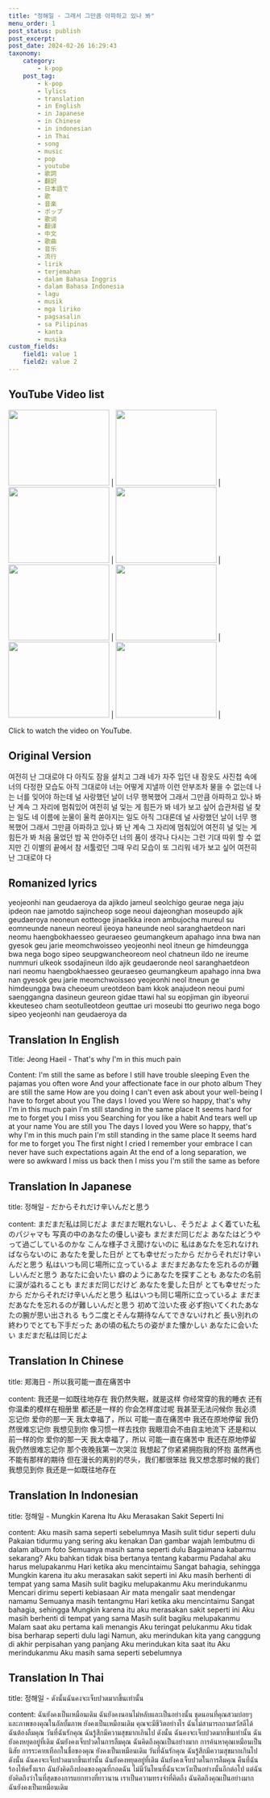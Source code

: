 ```yaml
---
title: "정해일 - 그래서 그만큼 아파하고 있나 봐"
menu_order: 1
post_status: publish
post_excerpt: 
post_date: 2024-02-26 16:29:43
taxonomy:
    category:
        - k-pop
    post_tag:
        - k-pop
        - lylics
        - translation
        - in English
        - in Japanese
        - in Chinese
        - in indonesian
        - in Thai
        - song
        - music
        - pop
        - youtube
        - 歌詞
        - 翻訳
        - 日本語で
        - 歌
        - 音楽
        - ポップ
        - 歌词
        - 翻译
        - 中文
        - 歌曲
        - 音乐
        - 流行
        - lirik
        - terjemahan
        - dalam Bahasa Inggris
        - dalam Bahasa Indonesia
        - lagu
        - musik
        - mga liriko
        - pagsasalin
        - sa Pilipinas
        - kanta
        - musika
custom_fields:
    field1: value 1
    field2: value 2
---
```


## YouTube Video list
 [<img src='http://img.youtube.com/vi/Y-QEsXVBDIE/0.jpg' width='200' height='150'>](https://youtu.be/Y-QEsXVBDIE) | [<img src='http://img.youtube.com/vi/HNwSGPIWLCk/0.jpg' width='200' height='150'>](https://youtu.be/HNwSGPIWLCk) | [<img src='http://img.youtube.com/vi/N26pJ6OjWSo/0.jpg' width='200' height='150'>](https://youtu.be/N26pJ6OjWSo) | [<img src='http://img.youtube.com/vi/RpVBsQ6Yyk4/0.jpg' width='200' height='150'>](https://youtu.be/RpVBsQ6Yyk4) | [<img src='http://img.youtube.com/vi/t4TnV4fO-Mw/0.jpg' width='200' height='150'>](https://youtu.be/t4TnV4fO-Mw) |
 [<img src='http://img.youtube.com/vi/28xCI9FUs_s/0.jpg' width='200' height='150'>](https://youtu.be/28xCI9FUs_s) | [<img src='http://img.youtube.com/vi/b6lGh3vBKzc/0.jpg' width='200' height='150'>](https://youtu.be/b6lGh3vBKzc) | [<img src='http://img.youtube.com/vi/FQfEasmkyKE/0.jpg' width='200' height='150'>](https://youtu.be/FQfEasmkyKE) |

Click to watch the video on YouTube.
## Original Version
여전히 난 그대로야 다 
아직도 잠을 설치고 그래 
네가 자주 입던 내 잠옷도 
사진첩 속에 너의 다정한 모습도 
아직 그대로야 
너는 어떻게 지낼까 
이런 안부조차 물을 수 없는데 
나는 너를 잊어야 하는데 
널 사랑했던 날이 
너무 행복했어 그래서 
그만큼 아파하고 있나 봐 
난 계속 그 자리에 멈춰있어 
여전히 널 잊는 게 힘든가 봐 
네가 보고 싶어 
습관처럼 널 찾는 일도 
네 이름에 눈물이 울컥 쏟아지는 일도 
아직 그대론데 
널 사랑했던 날이 
너무 행복했어 그래서 
그만큼 아파하고 있나 봐 
난 계속 그 자리에 멈춰있어 
여전히 널 잊는 게 힘든가 봐 
처음 울었던 밤 
꼭 안아주던 너의 품이 생각나 
다시는 그런 기대 따위 할 수 없지만 
긴 이별의 끝에서 참 서툴렀던 
그때 우리 모습이 또 그리워 
네가 보고 싶어 
여전히 난 그대로야 다 



## Romanized lyrics
yeojeonhi nan geudaeroya da 
ajikdo jameul seolchigo geurae 
nega jaju ipdeon nae jamotdo 
sajincheop soge neoui dajeonghan moseupdo 
ajik geudaeroya 
neoneun eotteoge jinaelkka 
ireon ambujocha mureul su eomneunde 
naneun neoreul ijeoya haneunde 
neol saranghaetdeon nari 
neomu haengbokhaesseo geuraeseo 
geumangkeum apahago inna bwa 
nan gyesok geu jarie meomchwoisseo 
yeojeonhi neol itneun ge himdeungga bwa 
nega bogo sipeo 
seupgwancheoreom neol chatneun ildo 
ne ireume nummuri ulkeok ssodajineun ildo 
ajik geudaeronde 
neol saranghaetdeon nari 
neomu haengbokhaesseo geuraeseo 
geumangkeum apahago inna bwa 
nan gyesok geu jarie meomchwoisseo 
yeojeonhi neol itneun ge himdeungga bwa 
cheoeum ureotdeon bam 
kkok anajudeon neoui pumi saenggangna 
dasineun geureon gidae ttawi hal su eopjiman 
gin ibyeorui kkeuteseo cham seotulleotdeon 
geuttae uri moseubi tto geuriwo 
nega bogo sipeo 
yeojeonhi nan geudaeroya da 



## Translation In English
Title: Jeong Haeil - That's why I'm in this much pain

Content:
I'm still the same as before
I still have trouble sleeping
Even the pajamas you often wore
And your affectionate face in our photo album
They are still the same
How are you doing
I can't even ask about your well-being
I have to forget about you
The days I loved you
Were so happy, that's why
I'm in this much pain
I'm still standing in the same place
It seems hard for me to forget you
I miss you
Searching for you like a habit
And tears well up at your name
You are still you
The days I loved you
Were so happy, that's why
I'm in this much pain
I'm still standing in the same place
It seems hard for me to forget you
The first night I cried
I remember your embrace
I can never have such expectations again
At the end of a long separation, we were so awkward
I miss us back then
I miss you
I'm still the same as before
## Translation In Japanese
title: 
정해일 - だからそれだけ辛いんだと思う

content:
まだまだ私は同じだよ
まだまだ眠れないし、そうだよ
よく着ていた私のパジャマも
写真の中のあなたの優しい姿も
まだまだ同じだよ
あなたはどうやって過ごしているのかな
こんな様子さえ聞けないのに
私はあなたを忘れなければならないのに
あなたを愛した日が
とても幸せだったから
だからそれだけ辛いんだと思う
私はいつも同じ場所に立っているよ
まだまだあなたを忘れるのが難しいんだと思う
あなたに会いたい
癖のようにあなたを探すことも
あなたの名前に涙が溢れることも
まだまだ同じだけど
あなたを愛した日が
とても幸せだったから
だからそれだけ辛いんだと思う
私はいつも同じ場所に立っているよ
まだまだあなたを忘れるのが難しいんだと思う
初めて泣いた夜
必ず抱いてくれたあなたの腕が思い出される
もう二度とそんな期待なんてできないけれど
長い別れの終わりでとても下手だった
あの頃の私たちの姿がまた懐かしい
あなたに会いたい
まだまだ私は同じだよ
## Translation In Chinese
title: 
郑海日 - 所以我可能一直在痛苦中

content:
我还是一如既往地存在
我仍然失眠，就是这样
你经常穿的我的睡衣
还有你温柔的模样在相册里
都还是一样的
你会怎样度过呢
我甚至无法问候你
我必须忘记你
爱你的那一天
我太幸福了，所以
可能一直在痛苦中
我还在原地停留
我仍然很难忘记你
我想见到你
像习惯一样去找你
我眼泪会不由自主地流下
还是和以前一样的你
爱你的那一天
我太幸福了，所以
可能一直在痛苦中
我还在原地停留
我仍然很难忘记你
那个夜晚我第一次哭泣
我想起了你紧紧拥抱我的怀抱
虽然再也不能有那样的期待
但在漫长的离别的尽头，我们都很笨拙
我又想念那时候的我们
我想见到你
我还是一如既往地存在
## Translation In Indonesian
title: 
정해일 - Mungkin Karena Itu Aku Merasakan Sakit Seperti Ini

content: 
Aku masih sama seperti sebelumnya
Masih sulit tidur seperti dulu
Pakaian tidurmu yang sering aku kenakan
Dan gambar wajah lembutmu di dalam album foto
Semuanya masih sama seperti dulu
Bagaimana kabarmu sekarang?
Aku bahkan tidak bisa bertanya tentang kabarmu
Padahal aku harus melupakanmu
Hari ketika aku mencintaimu
Sangat bahagia, sehingga
Mungkin karena itu aku merasakan sakit seperti ini
Aku masih berhenti di tempat yang sama
Masih sulit bagiku melupakanmu
Aku merindukanmu
Mencari dirimu seperti kebiasaan
Air mata mengalir saat mendengar namamu
Semuanya masih tentangmu
Hari ketika aku mencintaimu
Sangat bahagia, sehingga
Mungkin karena itu aku merasakan sakit seperti ini
Aku masih berhenti di tempat yang sama
Masih sulit bagiku melupakanmu
Malam saat aku pertama kali menangis
Aku teringat pelukanmu
Aku tidak bisa berharap seperti dulu lagi
Namun, aku merindukan kita yang canggung di akhir perpisahan yang panjang
Aku merindukan kita saat itu
Aku merindukanmu
Aku masih sama seperti sebelumnya
## Translation In Thai
title: 
정해일 - ดังนั้นฉันคงจะเจ็บปวดมากขึ้นเท่านั้น

content:
ฉันยังคงเป็นเหมือนเดิม
ฉันยังคงนอนไม่หลับและเป็นอย่างนั้น
ชุดนอนที่คุณสวมบ่อยๆ
และภาพของคุณในอัลบั้มภาพ
ยังคงเป็นเหมือนเดิม
คุณจะมีชีวิตอย่างไร
ฉันไม่สามารถถามสวัสดีได้
ฉันต้องลืมคุณ
วันที่ฉันรักคุณ
ฉันรู้สึกมีความสุขมากเกินไป ดังนั้น
ฉันคงจะเจ็บปวดมากขึ้นเท่านั้น
ฉันยังคงหยุดอยู่ที่เดิม
ฉันยังคงเจ็บปวดในการลืมคุณ
ฉันคิดถึงคุณเป็นอย่างมาก
การค้นหาคุณเหมือนเป็นนิสัย
การระคายเทือกในชื่อของคุณ
ยังคงเป็นเหมือนเดิม
วันที่ฉันรักคุณ
ฉันรู้สึกมีความสุขมากเกินไป ดังนั้น
ฉันคงจะเจ็บปวดมากขึ้นเท่านั้น
ฉันยังคงหยุดอยู่ที่เดิม
ฉันยังคงเจ็บปวดในการลืมคุณ
คืนที่ฉันร้องไห้ครั้งแรก
ฉันยังคิดถึงปอดของคุณที่กอดฉัน
ไม่มีวันไหนที่ฉันจะหวังเป็นอย่างนั้นอีกต่อไป
แต่ฉันยังคิดถึงว่าในที่สุดของการแยกทางที่ยาวนาน
เราเป็นความทรงจำที่คิดถึง
ฉันคิดถึงคุณเป็นอย่างมาก
ฉันยังคงเป็นเหมือนเดิม
